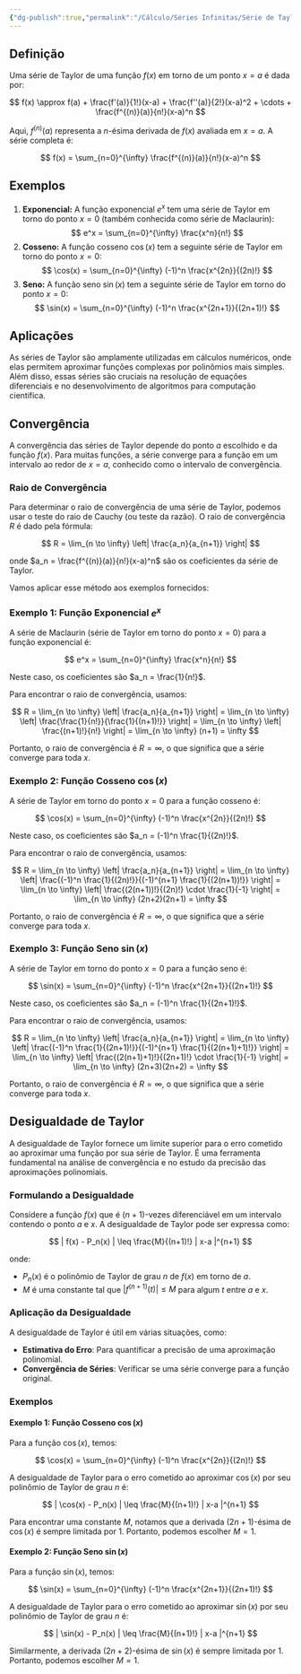 ```yaml
---
{"dg-publish":true,"permalink":"/Cálculo/Séries Infinitas/Série de Taylor/","created":"2025-05-20T13:30:13.836-03:00"}
---
```



## Definição

Uma série de Taylor de uma função $f(x)$ em torno de um ponto $x = a$ é dada por:

$$
f(x) \approx f(a) + \frac{f'(a)}{1!}(x-a) + \frac{f''(a)}{2!}(x-a)^2 + \cdots + \frac{f^{(n)}(a)}{n!}(x-a)^n
$$

Aqui, $f^{(n)}(a)$ representa a $n$-ésima derivada de $f(x)$ avaliada em $x = a$. A série completa é:

$$
f(x) = \sum_{n=0}^{\infty} \frac{f^{(n)}(a)}{n!}(x-a)^n
$$

## Exemplos

1. **Exponencial:**
   A função exponencial $e^x$ tem uma série de Taylor em torno do ponto $x = 0$ (também conhecida como série de Maclaurin):
$$
   e^x = \sum_{n=0}^{\infty} \frac{x^n}{n!}
$$
2. **Cosseno:**
   A função cosseno $\cos(x)$ tem a seguinte série de Taylor em torno do ponto $x = 0$:
$$
   \cos(x) = \sum_{n=0}^{\infty} (-1)^n \frac{x^{2n}}{(2n)!}
$$
3. **Seno:**
   A função seno $\sin(x)$ tem a seguinte série de Taylor em torno do ponto $x = 0$:
$$
   \sin(x) = \sum_{n=0}^{\infty} (-1)^n \frac{x^{2n+1}}{(2n+1)!}
$$

## Aplicações

As séries de Taylor são amplamente utilizadas em cálculos numéricos, onde elas permitem aproximar funções complexas por polinômios mais simples. Além disso, essas séries são cruciais na resolução de equações diferenciais e no desenvolvimento de algoritmos para computação científica.

## Convergência

A convergência das séries de Taylor depende do ponto $a$ escolhido e da função $f(x)$. Para muitas funções, a série converge para a função em um intervalo ao redor de $x = a$, conhecido como o intervalo de convergência.

### Raio de Convergência

Para determinar o raio de convergência de uma série de Taylor, podemos usar o teste do raio de Cauchy (ou teste da razão). O raio de convergência $R$ é dado pela fórmula:

$$
 R = \lim_{n \to \infty} \left| \frac{a_n}{a_{n+1}} \right| 
$$

onde $a_n = \frac{f^{(n)}(a)}{n!}(x-a)^n$ são os coeficientes da série de Taylor.

Vamos aplicar esse método aos exemplos fornecidos:

### Exemplo 1: Função Exponencial $e^x$

A série de Maclaurin (série de Taylor em torno do ponto $x = 0$) para a função exponencial é:

$$
 e^x = \sum_{n=0}^{\infty} \frac{x^n}{n!} 
$$

Neste caso, os coeficientes são $a_n = \frac{1}{n!}$.

Para encontrar o raio de convergência, usamos:

$$
 R = \lim_{n \to \infty} \left| \frac{a_n}{a_{n+1}} \right| = \lim_{n \to \infty} \left| \frac{\frac{1}{n!}}{\frac{1}{(n+1)!}} \right| = \lim_{n \to \infty} \left| \frac{(n+1)!}{n!} \right| = \lim_{n \to \infty} (n+1) = \infty 
$$

Portanto, o raio de convergência é $R = \infty$, o que significa que a série converge para toda $x$.

### Exemplo 2: Função Cosseno $\cos(x)$

A série de Taylor em torno do ponto $x = 0$ para a função cosseno é:

$$
 \cos(x) = \sum_{n=0}^{\infty} (-1)^n \frac{x^{2n}}{(2n)!} 
$$

Neste caso, os coeficientes são $a_n = (-1)^n \frac{1}{(2n)!}$.

Para encontrar o raio de convergência, usamos:

$$
 R = \lim_{n \to \infty} \left| \frac{a_n}{a_{n+1}} \right| = \lim_{n \to \infty} \left| \frac{(-1)^n \frac{1}{(2n)!}}{(-1)^{n+1} \frac{1}{(2(n+1))!}} \right| = \lim_{n \to \infty} \left| \frac{(2(n+1))!}{(2n)!} \cdot \frac{1}{-1} \right| = \lim_{n \to \infty} (2n+2)(2n+1) = \infty 
$$

Portanto, o raio de convergência é $R = \infty$, o que significa que a série converge para toda $x$.

### Exemplo 3: Função Seno $\sin(x)$

A série de Taylor em torno do ponto $x = 0$ para a função seno é:

$$
 \sin(x) = \sum_{n=0}^{\infty} (-1)^n \frac{x^{2n+1}}{(2n+1)!} 
$$

Neste caso, os coeficientes são $a_n = (-1)^n \frac{1}{(2n+1)!}$.

Para encontrar o raio de convergência, usamos:

$$
 R = \lim_{n \to \infty} \left| \frac{a_n}{a_{n+1}} \right| = \lim_{n \to \infty} \left| \frac{(-1)^n \frac{1}{(2n+1)!}}{(-1)^{n+1} \frac{1}{(2(n+1)+1)!}} \right| = \lim_{n \to \infty} \left| \frac{(2(n+1)+1)!}{(2n+1)!} \cdot \frac{1}{-1} \right| = \lim_{n \to \infty} (2n+3)(2n+2) = \infty 
$$

Portanto, o raio de convergência é $R = \infty$, o que significa que a série converge para toda $x$.

## Desigualdade de Taylor

A desigualdade de Taylor fornece um limite superior para o erro cometido ao aproximar uma função por sua série de Taylor. É uma ferramenta fundamental na análise de convergência e no estudo da precisão das aproximações polinomiais.

### Formulando a Desigualdade

Considere a função $f(x)$ que é $(n+1)$-vezes diferenciável em um intervalo contendo o ponto $a$ e $x$. A desigualdade de Taylor pode ser expressa como:

$$
| f(x) - P_n(x) | \leq \frac{M}{(n+1)!} | x-a |^{n+1}
$$

onde:

- $P_n(x)$ é o polinômio de Taylor de grau $n$ de $f(x)$ em torno de $a$.
- $M$ é uma constante tal que $| f^{(n+1)}(t) | \leq M$ para algum $t$ entre $a$ e $x$.

### Aplicação da Desigualdade

A desigualdade de Taylor é útil em várias situações, como:

- **Estimativa do Erro**: Para quantificar a precisão de uma aproximação polinomial.
- **Convergência de Séries**: Verificar se uma série converge para a função original.

### Exemplos

#### Exemplo 1: Função Cosseno $\cos(x)$

Para a função $\cos(x)$, temos:

$$
\cos(x) = \sum_{n=0}^{\infty} (-1)^n \frac{x^{2n}}{(2n)!}
$$

A desigualdade de Taylor para o erro cometido ao aproximar $\cos(x)$ por seu polinômio de Taylor de grau $n$ é:

$$
| \cos(x) - P_n(x) | \leq \frac{M}{(n+1)!} | x-a |^{n+1}
$$

Para encontrar uma constante $M$, notamos que a derivada $(2n+1)$-ésima de $\cos(x)$ é sempre limitada por 1. Portanto, podemos escolher $M = 1$.

#### Exemplo 2: Função Seno $\sin(x)$

Para a função $\sin(x)$, temos:

$$
\sin(x) = \sum_{n=0}^{\infty} (-1)^n \frac{x^{2n+1}}{(2n+1)!}
$$

A desigualdade de Taylor para o erro cometido ao aproximar $\sin(x)$ por seu polinômio de Taylor de grau $n$ é:

$$
| \sin(x) - P_n(x) | \leq \frac{M}{(n+1)!} | x-a |^{n+1}
$$

Similarmente, a derivada $(2n+2)$-ésima de $\sin(x)$ é sempre limitada por 1. Portanto, podemos escolher $M = 1$.
